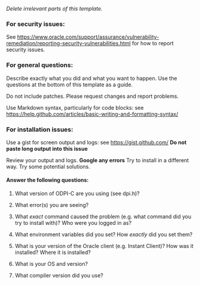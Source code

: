 *Delete irrelevant parts of this template.*

### For security issues:

See https://www.oracle.com/support/assurance/vulnerability-remediation/reporting-security-vulnerabilities.html
for how to report security issues.

### For general questions:

Describe exactly what you did and what you want to happen.
Use the questions at the bottom of this template as a guide.

Do not include patches.  Please request changes and report problems.

Use Markdown syntax, particularly for code blocks: see https://help.github.com/articles/basic-writing-and-formatting-syntax/

### For installation issues:

Use a gist for screen output and logs: see https://gist.github.com/
**Do not paste long output into this issue**

Review your output and logs.  **Google any errors**
Try to install in a different way.  Try some potential solutions.

#### Answer the following questions:

1. What version of ODPI-C are you using (see dpi.h)?

2. What error(s) you are seeing?

3. What *exact* command caused the problem (e.g. what command did you try to install with)?  Who were you logged in as?

4. What environment variables did you set?  How *exactly* did you set them?

5. What is your version of the Oracle client (e.g. Instant Client)?  How was it installed?  Where it is installed?

6. What is your OS and version?

7. What compiler version did you use?
